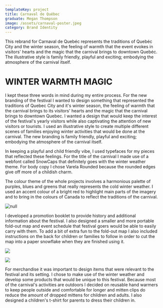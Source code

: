 ```yaml
---
templateKey: project
title: Carnaval de Québec
graduate: Megan Thompson
image: /assets/carnaval-poster.jpeg
category: Brand Identity
---
```

This rebrand for Carnaval de Quebéc represents the traditions of Quebéc City and the winter season, the feeling of warmth that the event evokes in visitors' hearts and the magic that the carnival brings to downtown Quebéc. The illustrative style is family friendly, playful and exciting; embodying the atmosphere of the carnival itself.

# WINTER WARMTH MAGIC

I kept these three words in mind during my entire process. For the new branding of the festival I wanted to design something that represented the traditions of Quebec City and it's winter season, the feeling of warmth that the carnival brings to its visitors' hearts and the magic that the carnival brings to downtown Quebec. I wanted a design that would keep the interest of the festival's yearly visitors while also captivating the attention of new visitors or tourists.  I used an illustrative style to create multiple different scenes of families enjoying winter activities that would be done at the carnival. The new branding is family friendly, playful and exciting; embodying the atmosphere of the carnival itself.

In keeping a playful and child friendly vibe, I used typefaces for my pieces that reflected these feelings. For the title of the carnival I made use of a webfont called SnowCaps that definitely goes with the winter weather theme. For body copy I chose Varela Rounded because the rounded edges give off more of a childish charm.

The colour theme of the whole projects involves a harmonious palette of purples, blues and greens that really represents the cold winter weather. I used an accent colour of a bright red to highlight main parts of the imagery and to bring in the colours of Canada to reflect the traditions of the carnival.

![null](/assets/1489283856938.jpeg)

I developed a promotion booklet to provide history and additional information about the festival. I also designed a smaller and more portable fold-out map and event schedule that festival goers would be able to easily carry with them. To add a bit of extra fun to the fold-out map I also included instructions on the back for children or families to follow in order to cut the map into a paper snowflake when they are finished using it.

![](/assets/mapcover.jpg)

![](/assets/mapbackcover.jpg)

For merchandise it was important to design items that were relevant to the festival and its setting. I chose to make use of the winter weather and develop some products that would be unique to this festival. Because most of the carnival's activities are outdoors I decided on reusable hand warmers to keep people outside and comfortable for longer and mitten clips do reduce the amount of dropped mittens for children and adults. I also designed a children's t-shirt for parents to dress their children in.
